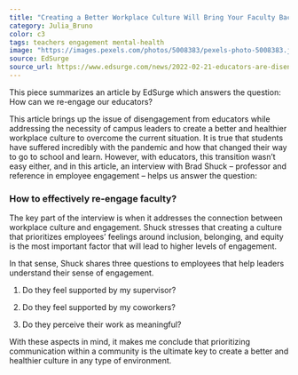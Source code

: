 ```yaml
---
title: "Creating a Better Workplace Culture Will Bring Your Faculty Back"
category: Julia_Bruno
color: c3
tags: teachers engagement mental-health
image: "https://images.pexels.com/photos/5008383/pexels-photo-5008383.jpeg?auto=compress&cs=tinysrgb&w=1260&h=750&dpr=1"
source: EdSurge
source_url: https://www.edsurge.com/news/2022-02-21-educators-are-disengaged-and-distracted-better-workplace-culture-could-win-them-back
---
```

This piece summarizes an article by EdSurge which answers the question: How can we re-engage our educators?
<!--more-->

This article brings up the issue of disengagement from educators while addressing the necessity of campus leaders to create a better and healthier workplace culture to overcome the current situation. It is true that students have suffered incredibly with the pandemic and how that changed their way to go to school and learn. However, with educators, this transition wasn’t easy either, and in this article, an interview with Brad Shuck – professor and reference in employee engagement – helps us answer the question:

### How to effectively re-engage faculty?

The key part of the interview is when it addresses the connection between workplace culture and engagement. Shuck stresses that creating a culture that prioritizes employees’ feelings around inclusion, belonging, and equity is the most important factor that will lead to higher levels of engagement.

In that sense, Shuck shares three questions to employees that help leaders understand their sense of engagement.

1. Do they feel supported by my supervisor?

2. Do they feel supported by my coworkers?

3. Do they perceive their work as meaningful?

With these aspects in mind, it makes me conclude that prioritizing communication within a community is the ultimate key to create a better and healthier culture in any type of environment.
